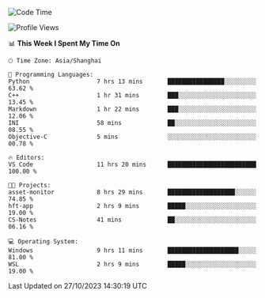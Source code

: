 <!--START_SECTION:waka-->
![Code Time](http://img.shields.io/badge/Code%20Time-1%2C326%20hrs%202%20mins-blue)

![Profile Views](http://img.shields.io/badge/Profile%20Views-1-blue)

📊 **This Week I Spent My Time On** 

```text
🕑︎ Time Zone: Asia/Shanghai

💬 Programming Languages: 
Python                   7 hrs 13 mins       ████████████████░░░░░░░░░   63.62 % 
C++                      1 hr 31 mins        ███░░░░░░░░░░░░░░░░░░░░░░   13.45 % 
Markdown                 1 hr 22 mins        ███░░░░░░░░░░░░░░░░░░░░░░   12.06 % 
INI                      58 mins             ██░░░░░░░░░░░░░░░░░░░░░░░   08.55 % 
Objective-C              5 mins              ░░░░░░░░░░░░░░░░░░░░░░░░░   00.78 % 

🔥 Editors: 
VS Code                  11 hrs 20 mins      █████████████████████████   100.00 % 

🐱‍💻 Projects: 
asset-monitor            8 hrs 29 mins       ███████████████████░░░░░░   74.85 % 
hft-app                  2 hrs 9 mins        █████░░░░░░░░░░░░░░░░░░░░   19.00 % 
CS-Notes                 41 mins             ██░░░░░░░░░░░░░░░░░░░░░░░   06.16 % 

💻 Operating System: 
Windows                  9 hrs 11 mins       ████████████████████░░░░░   81.00 % 
WSL                      2 hrs 9 mins        █████░░░░░░░░░░░░░░░░░░░░   19.00 % 
```


 Last Updated on 27/10/2023 14:30:19 UTC
<!--END_SECTION:waka-->
